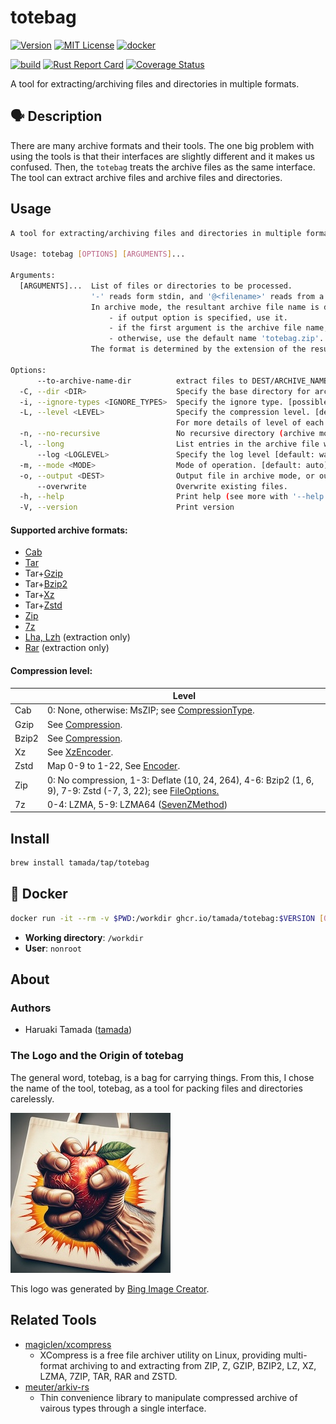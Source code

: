 # totebag

[![Version](https://shields.io/badge/Version-$VERSION-blue)](https://github.com/tamada/totebag/releases/tag/v$VERSION)
[![MIT License](https://shields.io/badge/License-MIT-blue)](https://github.com/tamada/totebag/blob/main/LICENSE)
[![docker](https://shields.io/badge/Docker-$VERSION-blue?logo=docker)](https://github.com/tamada/totebag/pkgs/container/totebag)

[![build](https://github.com/tamada/totebag/actions/workflows/build.yaml/badge.svg)](https://github.com/tamada/totebag/actions/workflows/build.yaml)
[![Rust Report Card](https://rust-reportcard.xuri.me/badge/github.com/tamada/totebag)](https://rust-reportcard.xuri.me/report/github.com/tamada/totebag)
[![Coverage Status](https://coveralls.io/repos/github/tamada/totebag/badge.svg)](https://coveralls.io/github/tamada/totebag)

A tool for extracting/archiving files and directories in multiple formats.

## :speaking_head: Description

There are many archive formats and their tools.
The one big problem with using the tools is that their interfaces are slightly different and it makes us confused.
Then, the `totebag` treats the archive files as the same interface.
The tool can extract archive files and archive files and directories.

## Usage

```sh
A tool for extracting/archiving files and directories in multiple formats.

Usage: totebag [OPTIONS] [ARGUMENTS]...

Arguments:
  [ARGUMENTS]...  List of files or directories to be processed.
                  '-' reads form stdin, and '@<filename>' reads from a file.
                  In archive mode, the resultant archive file name is determined by the following rule.
                      - if output option is specified, use it.
                      - if the first argument is the archive file name, use it.
                      - otherwise, use the default name 'totebag.zip'.
                  The format is determined by the extension of the resultant file name.

Options:
      --to-archive-name-dir          extract files to DEST/ARCHIVE_NAME directory (extract mode).
  -C, --dir <DIR>                    Specify the base directory for archiving or extracting. [default: .]
  -i, --ignore-types <IGNORE_TYPES>  Specify the ignore type. [possible values: default, hidden, git-ignore, git-global, git-exclude, ignore]
  -L, --level <LEVEL>                Specify the compression level. [default: 5] [possible values: 0-9 (none to finest)]
                                     For more details of level of each compression method, see README. [default: 5]
  -n, --no-recursive                 No recursive directory (archive mode).
  -l, --long                         List entries in the archive file with long format.
      --log <LOGLEVEL>               Specify the log level [default: warn] [possible values: error, warn, info, debug, trace]
  -m, --mode <MODE>                  Mode of operation. [default: auto] [possible values: auto archive, extract, list]
  -o, --output <DEST>                Output file in archive mode, or output directory in extraction mode
      --overwrite                    Overwrite existing files.
  -h, --help                         Print help (see more with '--help')
  -V, --version                      Print version
```

#### Supported archive formats:

- [Cab](https://github.com/mdsteele/rust-cab)
- [Tar](https://crates.io/crates/tar)
- Tar+[Gzip](https://crates.io/crates/flate2)
- Tar+[Bzip2](https://crates.io/crates/bzip2)
- Tar+[Xz](https://crates.io/keywords/xz)
- Tar+[Zstd](https://crates.io/crates/zstd)
- [Zip](https://crates.io/crates/zip)
- [7z](https://crates.io/crates/sevenz-rust)
- [Lha, Lzh](https://github.com/royaltm/rust-delharc) (extraction only)
- [Rar](https://crates.io/crates/unrar) (extraction only)

#### Compression level:

|       | Level                                                        |
| ----- | ------------------------------------------------------------ |
| Cab   | 0: None, otherwise: MsZIP; see [CompressionType](https://docs.rs/cab/latest/cab/enum.CompressionType.html). |
| Gzip  | See [Compression](https://docs.rs/flate2/1.0.35/flate2/struct.Compression.html#method.new). |
| Bzip2 | See [Compression](https://docs.rs/bzip2/latest/bzip2/struct.Compression.html#method.new). |
| Xz    | See [XzEncoder](https://docs.rs/xz/latest/xz/write/struct.XzEncoder.html#method.new). |
| Zstd  | Map 0-9 to 1-22, See [Encoder](https://docs.rs/zstd/latest/zstd/stream/write/struct.Encoder.html#method.new). |
| Zip   | 0: No compression, 1-3: Deflate (10, 24, 264), 4-6: Bzip2 (1, 6, 9), 7-9: Zstd (-7, 3, 22); see [FileOptions.](https://docs.rs/zip/2.2.2/zip/write/struct.FileOptions.html#method.compression_level) |
| 7z    | 0-4: LZMA, 5-9: LZMA64 ([SevenZMethod](https://docs.rs/sevenz-rust/latest/sevenz_rust/struct.SevenZMethod.html)) |

## Install

```sh
brew install tamada/tap/totebag
```

## :whale: Docker

```sh
docker run -it --rm -v $PWD:/workdir ghcr.io/tamada/totebag:$VERSION [OPTIONS] [ARGUMENTS]...
```

- **Working directory**: `/workdir`
- **User**: `nonroot`

## About

### Authors

- Haruaki Tamada ([tamada](https://github.com/tamada/))

### The Logo and the Origin of totebag

The general word, totebag, is a bag for carrying things.
From this, I chose the name of the tool, totebag, as a tool for packing files and directories carelessly.

![logo](docs/assets/logo.jpeg)

This logo was generated by [Bing Image Creator](https://www.bing.com/images/create/e4b880e381a4e381aee3828ae38293e38194e38292e78987e6898be381a7e6bdb0e38199e794b7e381aee6898be3818ce68f8fe3818be3828ce3819fe38388e383bce38388e38390e38383e382b0e381aee58699e79c9f/1-6614ce41dd1c44aeae12e06dec2e8d68?id=W4JmwP3BnK41FZKKFPisSw%3d%3d&view=detailv2&idpp=genimg&thId=OIG3.H3M7RnPEDRZaxzpZJuii&FORM=GCRIDP&ajaxhist=0&ajaxserp=0).

## Related Tools

- [magiclen/xcompress](https://github.com/magiclen/xcompress)
  - XCompress is a free file archiver utility on Linux, providing multi-format archiving to and extracting from ZIP, Z, GZIP, BZIP2, LZ, XZ, LZMA, 7ZIP, TAR, RAR and ZSTD.
- [meuter/arkiv-rs](https://github.com/meuter/arkiv-rs)
  - Thin convenience library to manipulate compressed archive of vairous types through a single interface.

